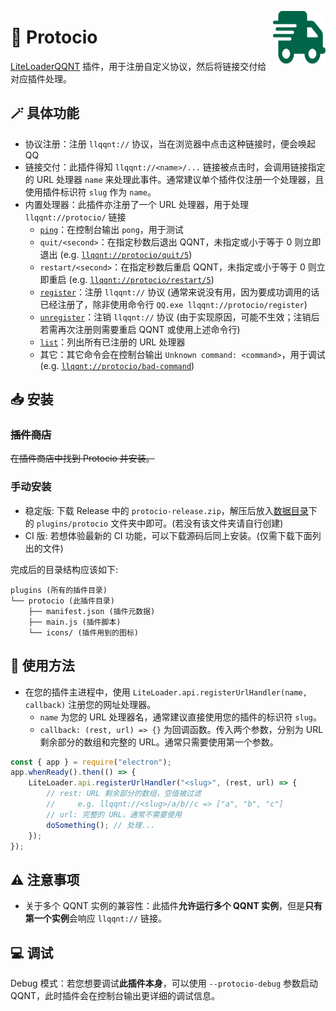 <img src="./icons/icon.svg" align="right" style="width: 6em; height: 6em;"></img>

# 🚚 Protocio

[LiteLoaderQQNT](https://github.com/mo-jinran/LiteLoaderQQNT) 插件，用于注册自定义协议，然后将链接交付给对应插件处理。

## 🪄 具体功能

- 协议注册：注册 `llqqnt://` 协议，当在浏览器中点击这种链接时，便会唤起 QQ
- 链接交付：此插件得知 `llqqnt://<name>/...` 链接被点击时，会调用链接指定的 URL 处理器 `name` 来处理此事件。通常建议单个插件仅注册一个处理器，且使用插件标识符 `slug` 作为 `name`。
- 内置处理器：此插件亦注册了一个 URL 处理器，用于处理 `llqqnt://protocio/` 链接
    - [`ping`](llqqnt://protocio/ping)：在控制台输出 `pong`，用于测试
    - `quit/<second>`：在指定秒数后退出 QQNT，未指定或小于等于 0 则立即退出 (e.g. [`llqqnt://protocio/quit/5`](llqqnt://protocio/quit/5))
    - `restart/<second>`：在指定秒数后重启 QQNT，未指定或小于等于 0 则立即重启 (e.g. [`llqqnt://protocio/restart/5`](llqqnt://protocio/restart/5))
    - [`register`](llqqnt://protocio/register)：注册 `llqqnt://` 协议 (通常来说没有用，因为要成功调用的话已经注册了，除非使用命令行 `QQ.exe llqqnt://protocio/register`)
    - [`unregister`](llqqnt://protocio/unregister)：注销 `llqqnt://` 协议 (由于实现原因，可能不生效；注销后若需再次注册则需要重启 QQNT 或使用上述命令行)
    - [`list`](llqqnt://protocio/list)：列出所有已注册的 URL 处理器
    - 其它：其它命令会在控制台输出 `Unknown command: <command>`，用于调试 (e.g. [`llqqnt://protocio/bad-command`](llqqnt://protocio/bad-command))

## 📥 安装

### ~~插件商店~~

~~在插件商店中找到 Protocio 并安装。~~

### 手动安装

- 稳定版: 下载 Release 中的 `protocio-release.zip`，解压后放入[数据目录](https://github.com/mo-jinran/LiteLoaderQQNT-Plugin-Template/wiki/1.%E4%BA%86%E8%A7%A3%E6%95%B0%E6%8D%AE%E7%9B%AE%E5%BD%95%E7%BB%93%E6%9E%84#liteloader%E7%9A%84%E6%95%B0%E6%8D%AE%E7%9B%AE%E5%BD%95)下的 `plugins/protocio` 文件夹中即可。(若没有该文件夹请自行创建)
- CI 版: 若想体验最新的 CI 功能，可以下载源码后同上安装。(仅需下载下面列出的文件)

完成后的目录结构应该如下:

```
plugins (所有的插件目录)
└── protocio (此插件目录)
    ├── manifest.json (插件元数据)
    ├── main.js (插件脚本)
    └── icons/ (插件用到的图标)
```

## 🤔 使用方法

- 在您的插件主进程中，使用 `LiteLoader.api.registerUrlHandler(name, callback)` 注册您的网址处理器。
    - `name` 为您的 URL 处理器名，通常建议直接使用您的插件的标识符 `slug`。
    - `callback: (rest, url) => {}` 为回调函数。传入两个参数，分别为 URL 剩余部分的数组和完整的 URL。通常只需要使用第一个参数。

```javascript
const { app } = require("electron");
app.whenReady().then(() => {
    LiteLoader.api.registerUrlHandler("<slug>", (rest, url) => {
        // rest: URL 剩余部分的数组，空值被过滤
        //     e.g. llqqnt://<slug>/a/b//c => ["a", "b", "c"]
        // url: 完整的 URL，通常不需要使用
        doSomething(); // 处理...
    });
});
```

## ⚠️ 注意事项

- 关于多个 QQNT 实例的兼容性：此插件**允许运行多个 QQNT 实例**，但是**只有第一个实例**会响应 `llqqnt://` 链接。

## 💻 调试

Debug 模式：若您想要调试**此插件本身**，可以使用 `--protocio-debug` 参数启动 QQNT，此时插件会在控制台输出更详细的调试信息。
